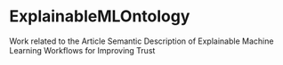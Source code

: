 # ExplainableMLOntology
Work related to the Article Semantic Description of Explainable Machine Learning Workflows for Improving Trust
